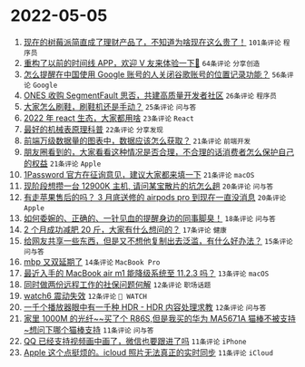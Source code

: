 # 2022-05-05

1. [现在的树莓派简直成了理财产品了，不知道为啥现在这么贵了！](https://www.v2ex.com/t/850870) `101条评论` `程序员`
1. [重构了以前的时间线 APP，欢迎 V 友来体验一下🥳](https://www.v2ex.com/t/850878) `64条评论` `分享创造`
1. [怎么提醒在中国使用 Google 账号的人关闭谷歌账号的位置记录功能？](https://www.v2ex.com/t/850919) `56条评论` `Google`
1. [ONES 收购 SegmentFault 思否，共建高质量开发者社区](https://www.v2ex.com/t/850875) `26条评论` `程序员`
1. [大家怎么刷鞋，刷鞋机还是手动？](https://www.v2ex.com/t/850877) `25条评论` `问与答`
1. [2022 年 react 生态，大家都用啥](https://www.v2ex.com/t/850921) `23条评论` `React`
1. [最好的机械表原理科普](https://www.v2ex.com/t/850886) `22条评论` `分享发现`
1. [前端万级数据量的图表中，数据应该怎么获取？](https://www.v2ex.com/t/850927) `21条评论` `前端开发`
1. [朋友圈看到的，大家看看这种情况是否合理，不合理的话消费者怎么保护自己的权益](https://www.v2ex.com/t/850904) `21条评论` `Apple`
1. [1Password 官方在征询意见，建议大家都来填一下](https://www.v2ex.com/t/850897) `21条评论` `macOS`
1. [现阶段想攒一台 12900K 主机, 请问某宝散片的坑怎么趟](https://www.v2ex.com/t/850891) `20条评论` `问与答`
1. [有走苹果售后的吗？ 3 月底送修的 airpods pro 到现在一直没消息](https://www.v2ex.com/t/850888) `20条评论` `Apple`
1. [如何委婉的、正确的、一针见血的提醒身边的同事脚臭！](https://www.v2ex.com/t/850868) `18条评论` `问与答`
1. [2 个月成功减肥 20 斤，大家有什么想问的？](https://www.v2ex.com/t/850939) `17条评论` `健康`
1. [给网友共享一些东西，但是又不想他复制出去泛滥，有什么好办法？](https://www.v2ex.com/t/850869) `15条评论` `问与答`
1. [mbp 又双延期了](https://www.v2ex.com/t/850918) `14条评论` `MacBook Pro`
1. [最近入手的 MacBook air m1 能降级系统至 11.2.3 吗？](https://www.v2ex.com/t/850867) `13条评论` `macOS`
1. [同时做两份远程工作的社保问题何解](https://www.v2ex.com/t/850930) `12条评论` `职场话题`
1. [watch6 震动失效](https://www.v2ex.com/t/850890) `12条评论` ` WATCH`
1. [一千个播放器眼中有一千种 HDR - HDR 内容处理求教](https://www.v2ex.com/t/850866) `12条评论` `问与答`
1. [家里 1000M 的光纤~~买了个 R86S,但是我买的华为 MA5671A 猫棒不被支持~想问下哪个猫棒支持](https://www.v2ex.com/t/850885) `11条评论` `问与答`
1. [QQ 已经支持视频画中画了，微信也要跟进了吗](https://www.v2ex.com/t/850881) `11条评论` `iPhone`
1. [Apple 这个点挺烦的。icloud 照片无法真正的实时同步](https://www.v2ex.com/t/850876) `11条评论` `iCloud`
